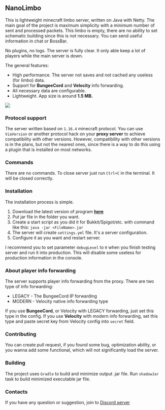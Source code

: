 ## NanoLimbo

This is lightweight minecraft limbo server, written on Java with Netty.
The main goal of the project is maximum simplicity with a minimum number of sent and processed packets.
This limbo is empty, there are no ability to set schematic building since 
this is not necessary. You can send useful information in chat or BossBar.

No plugins, no logs. The server is fully clear. It only able keep a lot of players while the main server is down.

The general features:
* High performance. The server not saves and not cached any useless (for limbo) data.
* Support for **BungeeCord** and **Velocity** info forwarding.
* All necessary data are configurable.
* Lightweight. App size is around **1.5 MB.**

![](https://i.imgur.com/sT8p1Gz.png)

### Protocol support

The server written based on `1.16.4` minecraft protocol. You can use `ViaVersion` 
or another protocol hack on your **proxy server** to achieve compatibility with other versions.
However, compatibility with other versions is in the plans, but not the nearest ones, since there 
is a way to do this using a plugin that is installed on most networks.

### Commands

There are no commands. To close server just run `Ctrl+C` in the terminal. It will be closed correctly.

### Installation

The installation process is simple.

1. Download the latest version of program **[here](https://github.com/Nan1t/NanoLimbo/releases)**
2. Put jar file in the folder you want.
3. Create a start script as you did it for Bukkit/Spigot/etc. with command like this:
`java -jar <FileName>.jar`
4. The server will create `settings.yml` file. It's a server configuration.
5. Configure it as you want and restart server.

I recommend you to set parameter `debugLevel` to `0` when you finish testing server and run it into production.
This will disable some useless for production information in the console.

### About player info forwarding

The server supports player info forwarding from the proxy. There are two type of info forwarding:

* LEGACY - The BungeeCord IP forwarding
* MODERN - Velocity native info forwarding type

If you use **BungeeCord**, or Velocity with LEGACY forwarding, just set this type in the config.
If you use **Velocity** with modern info forwarding, set this type and paste secret key from Velocity 
config into `secret` field.

### Contributing

You can create pull request, if you found some bug, optimization ability, or you wanna add some functional, 
which will not significantly load the server.

### Building

The project uses `Gradle` to build and minimize output .jar file.
Run `shadowJar` task to build minimized executable jar file.

### Contacts

If you have any question or suggestion, join to [Discord server](https://discord.gg/4VGP3Gv)
